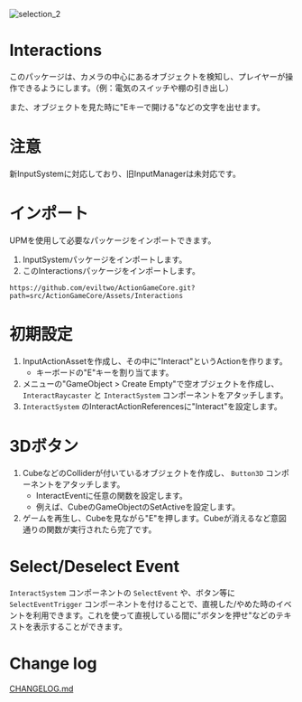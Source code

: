 
![selection_2](https://github.com/eviltwo/ActionGameCore/assets/7721151/93be2999-f0ae-468a-9fc6-e7d83c31d50c)

# Interactions
このパッケージは、カメラの中心にあるオブジェクトを検知し、プレイヤーが操作できるようにします。（例：電気のスイッチや棚の引き出し）

また、オブジェクトを見た時に"Eキーで開ける"などの文字を出せます。


# 注意
新InputSystemに対応しており、旧InputManagerは未対応です。

# インポート
UPMを使用して必要なパッケージをインポートできます。
1. InputSystemパッケージをインポートします。
1. このInteractionsパッケージをインポートします。
```
https://github.com/eviltwo/ActionGameCore.git?path=src/ActionGameCore/Assets/Interactions
```

# 初期設定
1. InputActionAssetを作成し、その中に"Interact"というActionを作ります。
    - キーボードの"E"キーを割り当てます。
1. メニューの"GameObject > Create Empty"で空オブジェクトを作成し、 `InteractRaycaster` と `InteractSystem` コンポーネントをアタッチします。
1. `InteractSystem` のInteractActionReferencesに"Interact"を設定します。

# 3Dボタン
1. CubeなどのColliderが付いているオブジェクトを作成し、 `Button3D` コンポーネントをアタッチします。
    - InteractEventに任意の関数を設定します。
    - 例えば、CubeのGameObjectのSetActiveを設定します。
1. ゲームを再生し、Cubeを見ながら"E"を押します。Cubeが消えるなど意図通りの関数が実行されたら完了です。

# Select/Deselect Event
`InteractSystem` コンポーネントの `SelectEvent` や、ボタン等に `SelectEventTrigger` コンポーネントを付けることで、直視した/やめた時のイベントを利用できます。これを使って直視している間に"ボタンを押せ"などのテキストを表示することができます。

# Change log
[CHANGELOG.md](CHANGELOG.md)
